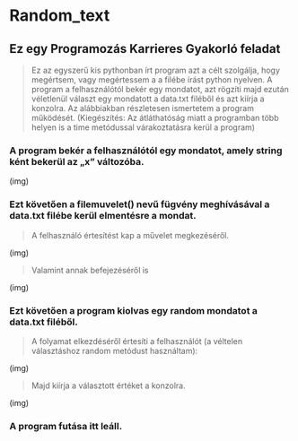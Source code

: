 # Random_text

## Ez egy Programozás Karrieres Gyakorló feladat

> Ez az egyszerű kis pythonban írt program azt a célt szolgálja, hogy megértsem, vagy megértessem a a filébe írást python nyelven. A program a felhasználótól bekér egy mondatot, azt rögzíti majd ezután véletlenül választ egy mondatott a data.txt filéből és azt kiírja a konzolra. Az alábbiakban részletesen ismertetem a program működését. (Kiegészítés: Az átláthatóság miatt a programban több helyen is a time metódussal várakoztatásra kerül a program)

### A program bekér a felhasználótól egy mondatot, amely string ként bekerül az „x” változóba.

(img)

### Ezt követően a filemuvelet() nevű fügvény meghívásával a data.txt filébe kerül elmentésre a mondat.

> A felhasználó értesítést kap a művelet megkezéséről.

(img)

> Valamint annak befejezéséről is

(img)

### Ezt követően a program kiolvas egy random mondatot a data.txt filéből.

> A folyamat elkezdéséről értesíti a felhasználót (a véltelen választáshoz random metódust használtam):

(img)

> Majd kiírja a választott értéket a konzolra.

(img)

### A program futása itt leáll.
